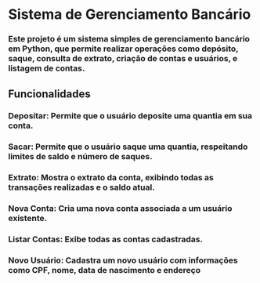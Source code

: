 # Sistema de Gerenciamento Bancário

### Este projeto é um sistema simples de gerenciamento bancário em Python, que permite realizar operações como depósito, saque, consulta de extrato, criação de contas e usuários, e listagem de contas.

## Funcionalidades
### Depositar: Permite que o usuário deposite uma quantia em sua conta.
### Sacar: Permite que o usuário saque uma quantia, respeitando limites de saldo e número de saques.
### Extrato: Mostra o extrato da conta, exibindo todas as transações realizadas e o saldo atual.
### Nova Conta: Cria uma nova conta associada a um usuário existente.
### Listar Contas: Exibe todas as contas cadastradas.
### Novo Usuário: Cadastra um novo usuário com informações como CPF, nome, data de nascimento e endereço
